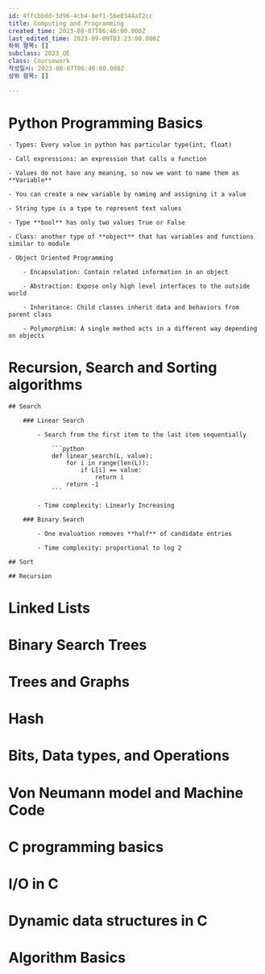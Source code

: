 ```yaml
---
id: 4ffcbbdd-3d96-4cb4-8ef1-56e0344af2cc
title: Computing and Programming
created_time: 2023-08-07T06:46:00.000Z
last_edited_time: 2023-09-09T03:23:00.000Z
하위 항목: []
subclass: 2023_QE
class: Coursework
작성일시: 2023-08-07T06:46:00.000Z
상위 항목: []

---
```


# Python Programming Basics

    - Types: Every value in python has particular type(int, float)

    - Call expressions: an expression that calls a function

    - Values do not have any meaning, so now we want to name them as **Variable**

    - You can create a new variable by naming and assigning it a value

    - String type is a type to represent text values

    - Type **bool** has only two values True or False

    - Class: another type of **object** that has variables and functions similar to module

    - Object Oriented Programming

    	- Encapsulation: Contain related information in an object

    	- Abstraction: Expose only high level interfaces to the outside world

    	- Inheritance: Child classes inherit data and behaviors from parent class

    	- Polymorphism: A single method acts in a different way depending on objects

# Recursion, Search and Sorting algorithms

    ## Search

    	### Linear Search

    		- Search from the first item to the last item sequentially

    			```python
    			def linear_search(L, value):
    				for i in range(len(L)):
    					if L[i] == value:
    						return i
    				return -1
    			```

    		- Time complexity: Linearly Increasing

    	### Binary Search

    		- One evaluation removes **half** of candidate entries

    		- Time complexity: proportional to log 2

    ## Sort

    ## Recursion

# Linked Lists

# Binary Search Trees

# Trees and Graphs

# Hash

# Bits, Data types, and Operations

# Von Neumann model and Machine Code

# C programming basics

# I/O in C

# Dynamic data structures in C

# Algorithm Basics
